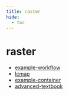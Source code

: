 ```yaml
---
title: raster
hide:
  - toc
---
```


# raster

- [example-workflow](/analytics-library/example-workflow/)  
  <small></small>
- [lcmap](/data-library/lcmap/)  
  <small></small>
- [example-container](/container-library/example-container/)  
  <small></small>
- [advanced-textbook](/quickstart/advanced-textbook/)  
  <small></small>